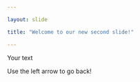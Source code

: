 ```yaml
---

layout: slide

title: "Welcome to our new second slide!"

---
```


Your text

Use the left arrow to go back!
